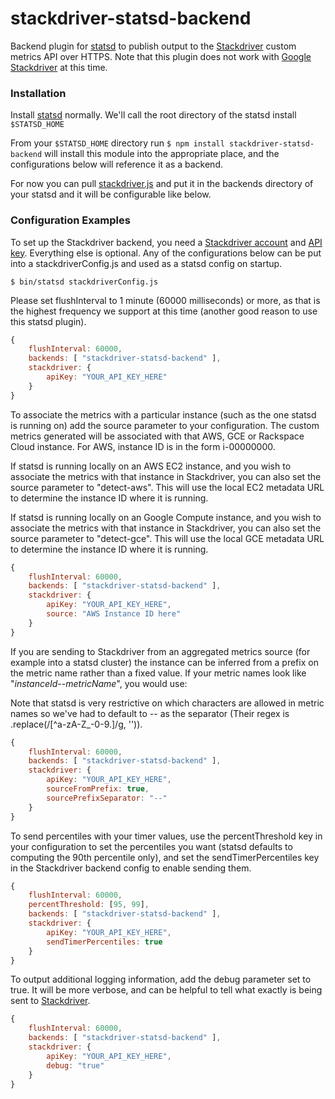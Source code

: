 stackdriver-statsd-backend
==========================

Backend plugin for [statsd](https://github.com/etsy/statsd) to publish output to the [Stackdriver](http://www.stackdriver.com) custom metrics API over HTTPS.  Note that this plugin does not work with [Google Stackdriver](https://cloud.google.com/stackdriver) at this time.

### Installation

Install [statsd](https://github.com/etsy/statsd) normally.  We'll call the root directory of the statsd install ```$STATSD_HOME```

From your ```$STATSD_HOME``` directory run ```$ npm install stackdriver-statsd-backend``` will install this module into the appropriate place, and the configurations below will reference it as a backend.

For now you can pull [stackdriver.js](https://github.com/Stackdriver/stackdriver-statsd-backend/blob/master/lib/stackdriver.js) and put it in the backends directory of your statsd and it will
be configurable like below.

### Configuration Examples

To set up the Stackdriver backend, you need a [Stackdriver account](https://www.stackdriver.com/signup/) and [API key](https://app.stackdriver.com/settings/).  Everything else is optional.  Any of the configurations below can be put into a stackdriverConfig.js and used as a statsd config on startup.

```$ bin/statsd stackdriverConfig.js```

Please set flushInterval to 1 minute (60000 milliseconds) or more, as that is the highest frequency we support at this time (another good reason to use this statsd plugin).

```js
{
    flushInterval: 60000,
    backends: [ "stackdriver-statsd-backend" ], 
    stackdriver: {
        apiKey: "YOUR_API_KEY_HERE"
    }
}
```

To associate the metrics with a particular instance (such as the one statsd is running on) add the source parameter to your configuration.  The custom metrics generated will be associated with that AWS, GCE or Rackspace Cloud instance. For AWS, instance ID is in the form i-00000000.

If statsd is running locally on an AWS EC2 instance, and you wish to associate the metrics with that instance in Stackdriver, you can also set the source parameter to "detect-aws".  This will use the local EC2 metadata URL to determine the instance ID where it is running.

If statsd is running locally on an Google Compute instance, and you wish to associate the metrics with that instance in Stackdriver, you can also set the source parameter to "detect-gce".  This will use the local GCE metadata URL to determine the instance ID where it is running. 

```js
{
    flushInterval: 60000,
    backends: [ "stackdriver-statsd-backend" ], 
    stackdriver: {
        apiKey: "YOUR_API_KEY_HERE",
        source: "AWS Instance ID here"
    }
}
```

If you are sending to Stackdriver from an aggregated metrics source (for example into a statsd cluster) the instance can be inferred from a prefix on the metric name rather than a fixed value.  If your metric names look like "_instanceId_--_metricName_", you would use:

Note that statsd is very restrictive on which characters are allowed in metric names so we've had to default to -- as the separator (Their regex is .replace(/[^a-zA-Z_\-0-9\.]/g, '')).

```js
{
    flushInterval: 60000,
    backends: [ "stackdriver-statsd-backend" ], 
    stackdriver: {
        apiKey: "YOUR_API_KEY_HERE",
        sourceFromPrefix: true,
        sourcePrefixSeparator: "--"
    }
}
```

To send percentiles with your timer values, use the percentThreshold key in your configuration to set the percentiles you want (statsd defaults to computing the 90th percentile only), and set the sendTimerPercentiles key in the Stackdriver backend config to enable sending them.

```js
{
    flushInterval: 60000,
    percentThreshold: [95, 99],
    backends: [ "stackdriver-statsd-backend" ], 
    stackdriver: {
        apiKey: "YOUR_API_KEY_HERE",
        sendTimerPercentiles: true
    }
}
```

To output additional logging information, add the debug parameter set to true.  It will be more verbose, and can be helpful to tell what exactly is being sent to [Stackdriver](http://www.stackdriver.com).

```js
{
    flushInterval: 60000,
    backends: [ "stackdriver-statsd-backend" ], 
    stackdriver: {
        apiKey: "YOUR_API_KEY_HERE",
        debug: "true"
    }
}
```
